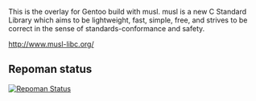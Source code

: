 This is the overlay for Gentoo build with musl.  musl is a new C Standard Library
which aims to be lightweight, fast, simple, free, and strives to be correct in the
sense of standards-conformance and safety.

http://www.musl-libc.org/

## Repoman status
[![Repoman Status](https://travis-ci.org/gentoo/musl.png)](https://travis-ci.org/gentoo/musl)
